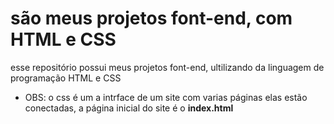 # são meus projetos font-end, com HTML e CSS
esse repositório possui meus projetos font-end, ultilizando da linguagem de programação HTML e CSS
 - OBS: o css é um a intrface de um site com varias páginas elas estão conectadas, a página inicial do site é o **index.html**

